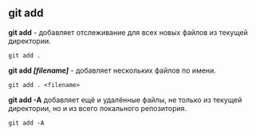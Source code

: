 ## git add


**git add** - добавляет отслеживание для всех новых файлов из текущей директории.


```bash=
git add .
```


**git add *[filename]*** - добавляет нескольких файлов по имени.


```bash=
git add . <filename>
```

**git add -A** добавляет ещё и удалённые файлы, не только из текущей директории, но и из всего локального репозитория.


```bash=
git add -A
```